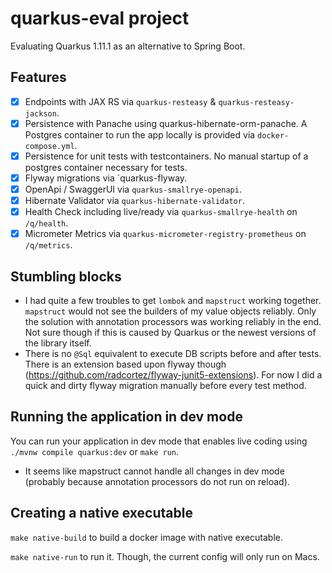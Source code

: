 # quarkus-eval project

Evaluating Quarkus 1.11.1 as an alternative to Spring Boot.

## Features
- [x] Endpoints with JAX RS via `quarkus-resteasy` & `quarkus-resteasy-jackson`.
- [x] Persistence with Panache using quarkus-hibernate-orm-panache. 
  A Postgres container to run the app locally is provided via `docker-compose.yml`.
- [x] Persistence for unit tests with testcontainers. 
  No manual startup of a postgres container necessary for tests.
- [x] Flyway migrations via `quarkus-flyway.
- [x] OpenApi / SwaggerUI via `quarkus-smallrye-openapi`.
- [x] Hibernate Validator via `quarkus-hibernate-validator`.
- [x] Health Check including live/ready via `quarkus-smallrye-health` on `/q/health`.
- [x] Micrometer Metrics via `quarkus-micrometer-registry-prometheus` on `/q/metrics`.

## Stumbling blocks
- I had quite a few troubles to get `lombok` and `mapstruct` working together.
  `mapstruct` would not see the builders of my value objects reliably.
  Only the solution with annotation processors was working reliably in the end.
  Not sure though if this is caused by Quarkus or the newest versions of the library itself.
- There is no `@Sql` equivalent to execute DB scripts before and after tests.
  There is an extension based upon flyway though (https://github.com/radcortez/flyway-junit5-extensions).
  For now I did a quick and dirty flyway migration manually before every test method.

## Running the application in dev mode

You can run your application in dev mode that enables live coding using 
`./mvnw compile quarkus:dev` or `make run`. 
- It seems like mapstruct cannot handle all changes in dev mode (probably because annotation processors do not run on reload).

## Creating a native executable
`make native-build` to build a docker image with native executable.

`make native-run` to run it. Though, the current config will only run on Macs.

